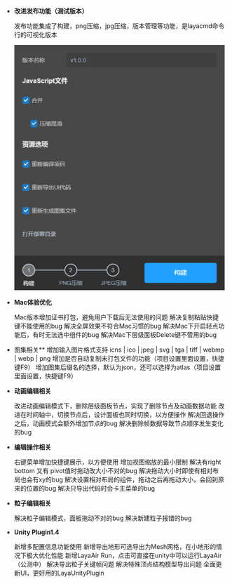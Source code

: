 - **改进发布功能（测试版本）**

  发布功能集成了构建，png压缩，jpg压缩，版本管理等功能，是layacmd命令行的可视化版本

  ![fabu](imgs/fabu.jpg)

- **Mac体验优化**

  Mac版本增加证书打包，避免用户下载后无法使用的问题
  解决复制粘贴快捷键不能使用的bug
  解决全屏效果不符合Mac习惯的bug
  解决Mac下开启轻点功能后，有时无法选中组件的bug
  解决Mac下层级面板Delete键不管用的bug

- 图集相关**
  增加输入图片格式支持 icns | ico | jpeg | svg | tga | tiff | webmp | webp | png
  增加是否自动复制未打包文件的功能（项目设置里面设置，快捷键F9）
  增加图集后缀名的选择，默认为json，还可以选择为atlas（项目设置里面设置，快捷键F9）

- **动画编辑相关**

  改进动画编辑模式下，删除层级面板节点，实现了删除节点及动画数据功能
  改进在时间轴中，切换节点后，设计面板也同时切换，以方便操作
  解决回退操作之后，动画模式会额外增加节点的bug
  解决删除帧数据导致节点顺序发生变化的bug

- **编辑操作相关**

  右键菜单增加快捷键展示，以方便使用
  增加视图缩放的最小限制
  解决有right bottom 又有 pivot值时拖动改大小不对的bug
  解决拖动大小时即使有相对布局也会有xy的bug
  解决设置相对布局的组件，拖动之后再拖动大小，会回到原来的位置的bug
  解决只导出代码时会卡主菜单的bug

- **粒子编辑相关**

  解决粒子编辑模式，面板拖动不对的bug
  解决新建粒子报错的bug


- **Unity Plugin1.4**

  新增多配置信息功能使用
  新增导出地形可选导出为Mesh网格，在小地形的情况下极大优化性能
  新增LayaAir Run，点击可直接在unity中可以运行LayaAir（公测中）
  解决导出粒子关键帧问题
  解决特殊顶点结构模型导出问题
  全面更新UI，更好用的LayaUnityPlugin




